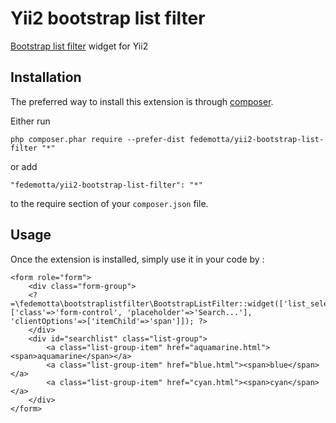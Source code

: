 Yii2 bootstrap list filter
==========================
[Bootstrap list filter](https://github.com/stefanocudini/bootstrap-list-filter) widget for Yii2

Installation
------------

The preferred way to install this extension is through [composer](http://getcomposer.org/download/).

Either run

```
php composer.phar require --prefer-dist fedemotta/yii2-bootstrap-list-filter "*"
```

or add

```
"fedemotta/yii2-bootstrap-list-filter": "*"
```

to the require section of your `composer.json` file.


Usage
-----

Once the extension is installed, simply use it in your code by  :
```
<form role="form">
    <div class="form-group">
    <?=\fedemotta\bootstraplistfilter\BootstrapListFilter::widget(['list_selector'=>'#searchlist','options'=>['class'=>'form-control', 'placeholder'=>'Search...'], 'clientOptions'=>['itemChild'=>'span']]); ?>
    </div>
    <div id="searchlist" class="list-group">
        <a class="list-group-item" href="aquamarine.html"><span>aquamarine</span></a>
        <a class="list-group-item" href="blue.html"><span>blue</span></a>
        <a class="list-group-item" href="cyan.html"><span>cyan</span></a>
    </div>
</form>
 ```
   